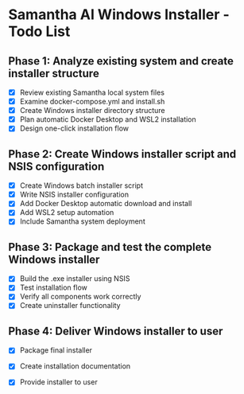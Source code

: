 # Samantha AI Windows Installer - Todo List

## Phase 1: Analyze existing system and create installer structure
- [x] Review existing Samantha local system files
- [x] Examine docker-compose.yml and install.sh
- [x] Create Windows installer directory structure
- [x] Plan automatic Docker Desktop and WSL2 installation
- [x] Design one-click installation flow

## Phase 2: Create Windows installer script and NSIS configuration
- [x] Create Windows batch installer script
- [x] Write NSIS installer configuration
- [x] Add Docker Desktop automatic download and install
- [x] Add WSL2 setup automation
- [x] Include Samantha system deployment

## Phase 3: Package and test the complete Windows installer
- [x] Build the .exe installer using NSIS
- [x] Test installation flow
- [x] Verify all components work correctly
- [x] Create uninstaller functionality

## Phase 4: Deliver Windows installer to user
- [x] Package final installer
- [x] Create installation documentation
- [x] Provide installer to user

